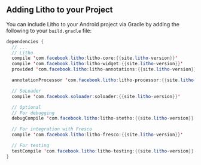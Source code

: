 <block class="gradle" />

## Adding Litho to your Project

You can include Litho to your Android project via Gradle by adding the following to your `build.gradle` file:

```java
dependencies {
  // ...
  // Litho
  compile 'com.facebook.litho:litho-core:{{site.litho-version}}'
  compile 'com.facebook.litho:litho-widget:{{site.litho-version}}'
  provided 'com.facebook.litho:litho-annotations:{{site.litho-version}}'

  annotationProcessor 'com.facebook.litho:litho-processor:{{site.litho-version}}'

  // SoLoader 
  compile 'com.facebook.soloader:soloader:{{site.litho-version}}'

  // Optional
  // For debugging
  debugCompile 'com.facebook.litho:litho-stetho:{{site.litho-version}}'

  // For integration with Fresco
  compile 'com.facebook.litho:litho-fresco:{{site.litho-version}}'

  // For testing
  testCompile 'com.facebook.litho:litho-testing:{{site.litho-version}}'
}
```
